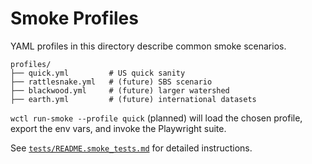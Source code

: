 # Smoke Profiles

YAML profiles in this directory describe common smoke scenarios.

```
profiles/
├── quick.yml         # US quick sanity
├── rattlesnake.yml   # (future) SBS scenario
├── blackwood.yml     # (future) larger watershed
├── earth.yml         # (future) international datasets
```

`wctl run-smoke --profile quick` (planned) will load the chosen profile, export the env vars, and invoke the Playwright suite.

See [`tests/README.smoke_tests.md`](../README.smoke_tests.md) for detailed instructions.
